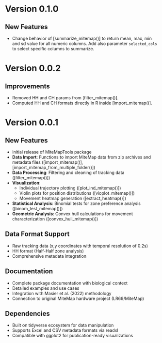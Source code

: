 # Version 0.1.0 

## New Features

- Change behavior of [summarize_mitemap()] to return mean, max, min and sd value
for all numeric columns. Add also parameter `selected_cols` to select specific
columns to summarize.

# Version 0.0.2

## Improvements 

- Removed HH and CH params from [filter_mitemap()].
- Computed HH and CH formats directly in R inside [import_mitemap()].

# Version 0.0.1

## New Features
* Initial release of MiteMapTools package
* **Data Import**: Functions to import MiteMap data from zip archives and metadata files ([import_mitemap()], [import_mitemap_from_multiple_folder()])
* **Data Processing**: Filtering and cleaning of tracking data ([filter_mitemap()])
* **Visualization**: 
  - Individual trajectory plotting ([plot_ind_mitemap()])
  - Violin plots for position distributions ([vioplot_mitemap()])
  - Movement heatmap generation ([extract_heatmap()])
* **Statistical Analysis**: Binomial tests for zone preference analysis ([binom_test_mitemap()])
* **Geometric Analysis**: Convex hull calculations for movement characterization ([convex_hull_mitemap()])

## Data Format Support
* Raw tracking data (x,y coordinates with temporal resolution of 0.2s)
* HH format (Half-Half zone analysis)
* Comprehensive metadata integration

## Documentation
* Complete package documentation with biological context
* Detailed examples and use cases
* Integration with Masier et al. (2022) methodology
* Connection to original MiteMap hardware project (LR69/MiteMap)

## Dependencies
* Built on tidyverse ecosystem for data manipulation
* Supports Excel and CSV metadata formats via readxl
* Compatible with ggplot2 for publication-ready visualizations

